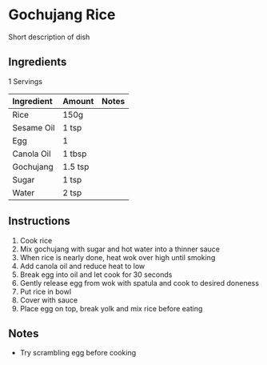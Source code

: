 Gochujang Rice
==============

Short description of dish

Ingredients
-----------

1 Servings

| Ingredient | Amount  | Notes |
|:-----------|:--------|:------|
| Rice       | 150g    |       |
| Sesame Oil | 1 tsp   |       |
| Egg        | 1       |       |
| Canola Oil | 1 tbsp  |       |
| Gochujang  | 1.5 tsp |       |
| Sugar      | 1 tsp   |       |
| Water      | 2 tsp   |       |

Instructions
------------

1. Cook rice
2. Mix gochujang with sugar and hot water into a thinner sauce
3. When rice is nearly done, heat wok over high until smoking
4. Add canola oil and reduce heat to low
5. Break egg into oil and let cook for 30 seconds
6. Gently release egg from wok with spatula and cook to desired doneness
7. Put rice in bowl
8. Cover with sauce
9. Place egg on top, break yolk and mix rice before eating

Notes
-----

- Try scrambling egg before cooking
